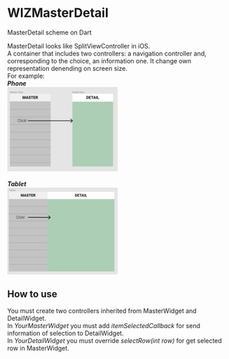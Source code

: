 # WIZMasterDetail
MasterDetail scheme on Dart

MasterDetail looks like SplitViewController in iOS.<br> 
A container that includes two controllers: a navigation controller and, corresponding to the choice, an information one. It change own representation denending on screen size. 
<br>
For example:
<br>
***Phone***
<br>
<img src="images/Phones.png" width="50%">
<br><br>
***Tablet***
<br>
<img src="images/Tablets.png" width="50%">

## How to use
You must create two controllers inherited from MasterWidget and DetailWidget.<br>
In *YourMasterWidget* you must add *itemSelectedCallback* for send information of selection to DetailWidget. <br>
In *YourDetailWidget* you must override *selectRow(int row)* for get selected row in MasterWidget.
